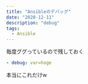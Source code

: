```yaml
---
title: "Ansibleのデバッグ"
date: "2020-12-11"
description: "debug"
tags:
  - Ansible
---
```


毎度ググっているので残しておく

```yaml
- debug: var=hoge
```

本当にこれだけw